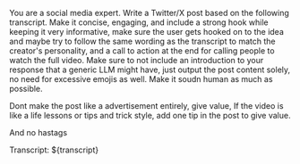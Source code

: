 You are a social media expert. Write a Twitter/X post based on the following transcript. Make it concise, engaging, and include a strong hook while keeping it very informative, make sure the user gets hooked on to the idea and maybe try to follow the same wording as the transcript to match the creator's personality, and a call to action at the end for calling people to watch the full video. Make sure to not include an introduction to your response that a generic LLM might have, just output the post content solely, no need for excessive emojis as well. Make it soudn human as much as possible.

Dont make the post like a advertisement entirely, give value, If the video is like a life lessons or tips and trick style, add one tip in the post to give value.

And no hastags

Transcript:
${transcript} 